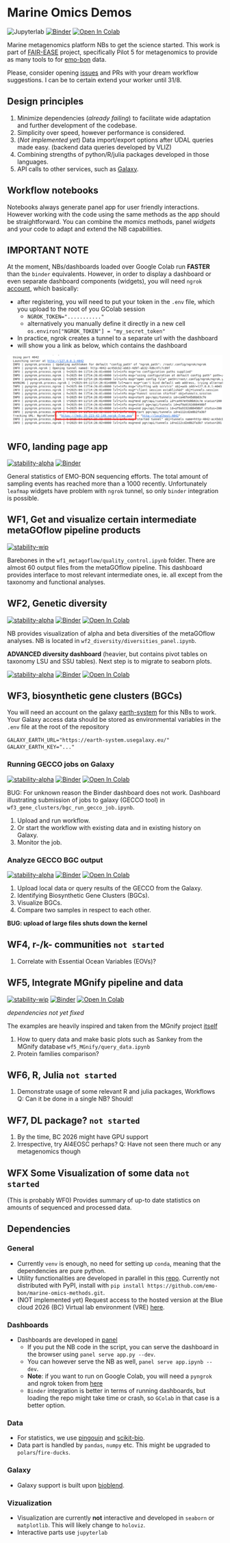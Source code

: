 # Marine Omics Demos

![Jupyterlab](https://img.shields.io/badge/Jupyter-notebook-brightgreen)
[![Binder](https://mybinder.org/badge_logo.svg)](https://mybinder.org/v2/gh/emo-bon/momics-demos/HEAD)
[![Open In Colab](https://colab.research.google.com/assets/colab-badge.svg)](https://colab.research.google.com/github/palec87/momics-demos/)

Marine metagenomics platform NBs to get the science started. This work is part of [FAIR-EASE](https://fairease.eu/) project, specifically Pilot 5 for metagenomics to provide as many tools to for [emo-bon](https://data.emobon.embrc.eu/) data.

Please, consider opening [issues](https://github.com/palec87/marine-omics/issues) and PRs with your dream workflow suggestions. I can be to certain extend your worker until 31/8.

## Design principles

1. Minimize dependencies (*already failing*) to facilitate wide adaptation and further development of the codebase.
2. Simplicity over speed, however performance is considered.
3. (*Not implemented yet*) Data import/export options after UDAL queries made easy. (backend data queries developed by VLIZ)
4. Combining strengths of python/R/julia packages developed in those languages.
5. API calls to other services, such as [Galaxy](https://earth-system.usegalaxy.eu/).

## Workflow notebooks

Notebooks always generate panel app for user friendly interactions. However working with the code using the same methods as the app should be straightforward. You can combine the *momics* methods, panel *widgets* and your code to adapt and extend the NB capabilities.

## IMPORTANT NOTE

At the moment, NBs/dashboards loaded over Google Colab run **FASTER** than the `binder` equivalents. However, in order to display a dashboard or even separate dashboard components (widgets), you will need `ngrok` [account](https://ngrok.com/), which basically:

- after registering, you will need to put your token in the `.env` file, which you upload to the root of you GColab session
  - `NGROK_TOKEN="..........."`
  - alternatively you manually define it directly in a new cell `os.environ["NGROK_TOKEN"] = "my_secret_token"`
- In practice, ngrok creates a tunnel to a separate url with the dashboard
- will show you a link as below, which contains the dashboard

![ngrok tunnel](/assets/figs/ngrok_colab_screenshot_red.png)

## WF0, landing page app

[![stability-alpha](https://img.shields.io/badge/stability-alpha-f4d03f.svg)](https://github.com/mkenney/software-guides/blob/master/STABILITY-BADGES.md#alpha)
[![Binder](https://mybinder.org/badge_logo.svg)](https://mybinder.org/v2/gh/emo-bon/momics-demos/HEAD?urlpath=%2Fdoc%2Ftree%2Fwf0_landing_page%2Flanding_page.ipynb)

General statistics of EMO-BON sequencing efforts. The total amount of sampling events has reached more than a 1000 recently. Unfortunately `leafmap` widgets have problem with `ngrok` tunnel, so only `binder` integration is possible.

## WF1, Get and visualize certain intermediate metaGOflow pipeline products

[![stability-wip](https://img.shields.io/badge/stability-wip-lightgrey.svg)](https://github.com/mkenney/software-guides/blob/master/STABILITY-BADGES.md#work-in-progress)

Barebones in the `wf1_metagoflow/quality_control.ipynb` folder. There are almost 60 output files from the metaGOflow pipeline. This dashboard provides interface to most relevant intermediate ones, ie. all except from the taxonomy and functional analyses.

## WF2, Genetic diversity

[![stability-alpha](https://img.shields.io/badge/stability-alpha-f4d03f.svg)](https://github.com/mkenney/software-guides/blob/master/STABILITY-BADGES.md#alpha)
[![Binder](https://mybinder.org/badge_logo.svg)](https://mybinder.org/v2/gh/emo-bon/momics-demos/HEAD?urlpath=%2Fdoc%2Ftree%2Fwf2_diversity%2Fdiversities_panel.ipynb)
[![Open In Colab](https://colab.research.google.com/assets/colab-badge.svg)](https://colab.research.google.com/github/palec87/momics-demos/blob/main/wf2_diversity/diversities_panel.ipynb)

NB provides visualization of alpha and beta diversities of the metaGOflow analyses. NB is located in `wf2_diversity/diversities_panel.ipynb`.

**ADVANCED diversity dashboard** (heavier, but contains pivot tables on taxonomy LSU and SSU tables). Next step is to migrate to seaborn plots.

[![stability-alpha](https://img.shields.io/badge/stability-alpha-f4d03f.svg)](https://github.com/mkenney/software-guides/blob/master/STABILITY-BADGES.md#alpha)
[![Binder](https://mybinder.org/badge_logo.svg)](https://mybinder.org/v2/gh/emo-bon/momics-demos/HEAD?urlpath=%2Fdoc%2Ftree%2Fwf2_diversity%2Fdiversities_panel_advanced.ipynb)
 [![Open In Colab](https://colab.research.google.com/assets/colab-badge.svg)](https://colab.research.google.com/github/palec87/momics-demos/blob/main/wf2_diversity/diversities_panel_advanced.ipynb)

## WF3, biosynthetic gene clusters (BGCs)

You will need an account on the galaxy [earth-system](https://earth-system.usegalaxy.eu/) for this NBs to work. Your Galaxy access data should be stored as environmental variables in the `.env` file at the root of the repository

```
GALAXY_EARTH_URL="https://earth-system.usegalaxy.eu/"
GALAXY_EARTH_KEY="..."
```

### Running GECCO jobs on Galaxy

[![stability-alpha](https://img.shields.io/badge/stability-alpha-f4d03f.svg)](https://github.com/mkenney/software-guides/blob/master/STABILITY-BADGES.md#alpha)
[![Binder](https://mybinder.org/badge_logo.svg)](https://mybinder.org/v2/gh/emo-bon/momics-demos/HEAD?urlpath=%2Fdoc%2Ftree%2Fwf3_gene_clusters%2Fbgc_run_gecco_job.ipynb)
[![Open In Colab](https://colab.research.google.com/assets/colab-badge.svg)](https://colab.research.google.com/github/palec87/momics-demos/blob/main/wf3_gene_clusters/bgc_run_gecco_job.ipynb)

BUG: For unknown reason the Binder dashboard does not work.
Dashboard illustrating submission of jobs to galaxy (GECCO tool) in `wf3_gene_clusters/bgc_run_gecco_job.ipynb`.

1. Upload and run workflow.
2. Or start the workflow with existing data and in existing history on Galaxy.
3. Monitor the job.

### Analyze GECCO BGC output

[![stability-alpha](https://img.shields.io/badge/stability-alpha-f4d03f.svg)](https://github.com/mkenney/software-guides/blob/master/STABILITY-BADGES.md#alpha)
[![Binder](https://mybinder.org/badge_logo.svg)](https://mybinder.org/v2/gh/emo-bon/momics-demos/HEAD?urlpath=%2Fdoc%2Ftree%2Fwf3_gene_clusters%2Fbgc_analyze_gecco.ipynb)
[![Open In Colab](https://colab.research.google.com/assets/colab-badge.svg)](https://colab.research.google.com/github/palec87/momics-demos/blob/main/wf3_gene_clusters/bgc_analyze_gecco.ipynb)


1. Upload local data or query results of the GECCO from the Galaxy.
2. Identifying Biosynthetic Gene Clusters (BGCs).
3. Visualize BGCs.
4. Compare two samples in respect to each other.

**BUG: upload of large files shuts down the kernel**

## WF4, r-/k- communities `not started`

1. Correlate with Essential Ocean Variables (EOVs)?

## WF5, Integrate MGnify pipeline and data

[![stability-wip](https://img.shields.io/badge/stability-wip-lightgrey.svg)](https://github.com/mkenney/software-guides/blob/master/STABILITY-BADGES.md#work-in-progress)
[![Binder](https://mybinder.org/badge_logo.svg)](https://mybinder.org/v2/gh/emo-bon/momics-demos/HEAD?urlpath=%2Fdoc%2Ftree%2Fwf5_MGnify%2F01_query_data.ipynb)
[![Open In Colab](https://colab.research.google.com/assets/colab-badge.svg)](https://colab.research.google.com/github/palec87/momics-demos/blob/main/wf5_MGnify/01_query_data.ipynb)

*dependencies not yet fixed*

The examples are heavily inspired and taken from the MGnify project [itself](https://github.com/EBI-Metagenomics/notebooks/tree/main/src/notebooks)

1. How to query data and make basic plots such as Sankey from the MGnify database `wf5_MGnify/query_data.ipynb`
2. Protein families comparison?

## WF6, R, Julia `not started`

1. Demonstrate usage of some relevant R and julia packages, Workflows
Q: Can it be done in a single NB? Should!

## WF7, DL package? `not started`

1. By the time, BC 2026 might have GPU support
2. Irrespective, try AI4EOSC perhaps? Q: Have not seen there much or any metagenomics though

## WFX Some Visualization of some data `not started`

(This is probably WF0) Provides summary of up-to date statistics on amounts of sequenced and processed data.

## Dependencies

### General

- Currently `venv` is enough, no need for setting up `conda`, meaning that the dependencies are pure python.
- Utility functionalities are developed in parallel in this [repo](https://github.com/emo-bon/marine-omics-methods). Currently not distributed with PyPI, install with `pip install https://github.com/emo-bon/marine-omics-methods.git`.
- (NOT implemented yet) Request access to the hosted version at the Blue cloud 2026 (BC) Virtual lab environment (VRE) [here](https://blue-cloud.d4science.org/).

### Dashboards

- Dashboards are developed in [panel](https://panel.holoviz.org/)
  - If you put the NB code in the script, you can serve the dashboard in the browser using `panel serve app.py --dev`.
  - You can however serve the NB as well, `panel serve app.ipynb --dev`.
  - **Note**: if you want to run on Google Colab, you will need a `pyngrok` and ngrok token from [here](https://dashboard.ngrok.com/auth)
  - `Binder` integration is better in terms of running dashboards, but loading the repo might take time or crash, so `GColab` in that case is a better option.

### Data

- For statistics, we use [pingouin](https://pingouin-stats.org/build/html/index.html) and [scikit-bio](https://scikit.bio/).
- Data part is handled by `pandas`, `numpy` etc. This might be upgraded to `polars`/`fire-ducks`.

### Galaxy

- Galaxy support is built upon [bioblend](https://bioblend.readthedocs.io/en/latest/).

### Vizualization

- Visualization are currently **not** interactive and developed in `seaborn` or `matplotlib`. This will likely change to `holoviz`.
- Interactive parts use `jupyterlab`

